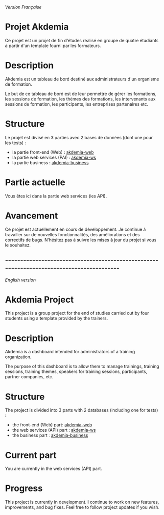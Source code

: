 *Version Française*
# Projet Akdemia
Ce projet est un projet de fin d'études réalisé en groupe de quatre étudiants à partir d'un template fourni par les formateurs.

# Description
Akdemia est un tableau de bord destiné aux administrateurs d'un organisme de formation.

Le but de ce tableau de bord est de leur permettre de gérer les formations, les sessions de formation, les thèmes des formations, les intervenants aux sessions de formation, les participants, les entreprises partenaires etc.

# Structure
Le projet est divisé en 3 parties avec 2 bases de données (dont une pour les tests) :

   - la partie front-end (Web) : [akdemia-web](https://github.com/mtounkara/akdemia-gp2e-web)
   - la partie web services (PAI) : [akdemia-ws](https://github.com/mtounkara/akdemia-gp2e-ws)
   - la partie business : [akdemia-business](https://github.com/mtounkara/akdemia-gp2e-business)

# Partie actuelle
Vous êtes ici dans la partie web services (les API).

# Avancement
Ce projet est actuellement en cours de développement. Je continue à travailler sur de nouvelles fonctionnalités, des améliorations et des correctifs de bugs. N'hésitez pas à suivre les mises à jour du projet si vous le souhaitez.

## -----------------------------------------------------------------------------------------
*English version*
# Akdemia Project
This project is a group project for the end of studies carried out by four students using a template provided by the trainers.

# Description
Akdemia is a dashboard intended for administrators of a training organization.

The purpose of this dashboard is to allow them to manage trainings, training sessions, training themes, speakers for training sessions, participants, partner companies, etc.

# Structure
The project is divided into 3 parts with 2 databases (including one for tests) :

   - the front-end (Web) part: [akdemia-web](https://github.com/mtounkara/akdemia-gp2e-web)
   - the web services (API) part : [akdemia-ws](https://github.com/mtounkara/akdemia-gp2e-ws)
   - the business part : [akdemia-business](https://github.com/mtounkara/akdemia-gp2e-business)
   
# Current part
You are currently in the web services (API) part.

# Progress
This project is currently in development. I continue to work on new features, improvements, and bug fixes. Feel free to follow project updates if you wish.
